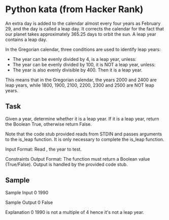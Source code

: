 # Python kata (from Hacker Rank)

An extra day is added to the calendar almost every four years as February 29, and the day is called a leap day.
It corrects the calendar for the fact that our planet takes approximately 365.25 days to orbit the sun.
A leap year contains a leap day.

In the Gregorian calendar, three conditions are used to identify leap years:
* The year can be evenly divided by 4, is a leap year, unless:
* The year can be evenly divided by 100, it is NOT a leap year, unless:
* The year is also evenly divisible by 400. Then it is a leap year.

This means that in the Gregorian calendar, the years 2000 and 2400 are leap years, while 1800,
1900, 2100, 2200, 2300 and 2500 are NOT leap years.

## Task
Given a year, determine whether it is a leap year. If it is a leap year, return the Boolean True,
otherwise return False.

Note that the code stub provided reads from STDIN and passes arguments to the is_leap function.
It is only necessary to complete the is_leap function.

Input Format:
Read
, the year to test.

Constraints
Output Format:
The function must return a Boolean value (True/False). Output is handled by the provided code stub.

## Sample
Sample Input 0
1990

Sample Output 0
False

Explanation 0
1990 is not a multiple of 4 hence it's not a leap year.
